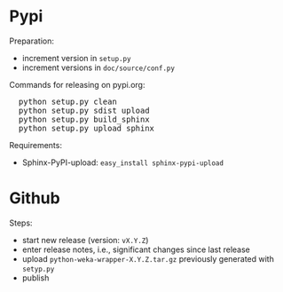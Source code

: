 Pypi
====

Preparation:
* increment version in `setup.py`
* increment versions in `doc/source/conf.py`

Commands for releasing on pypi.org:

<pre>
  python setup.py clean
  python setup.py sdist upload
  python setup.py build_sphinx
  python setup.py upload_sphinx
</pre>

Requirements:
* Sphinx-PyPI-upload: `easy_install sphinx-pypi-upload`


Github
======

Steps:
* start new release (version: `vX.Y.Z`)
* enter release notes, i.e., significant changes since last release
* upload `python-weka-wrapper-X.Y.Z.tar.gz` previously generated with `setyp.py`
* publish
